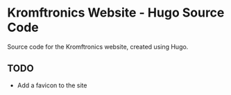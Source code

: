 # Kromftronics Website - Hugo Source Code
Source code for the Kromftronics website, created using Hugo.

## TODO
- Add a favicon to the site

